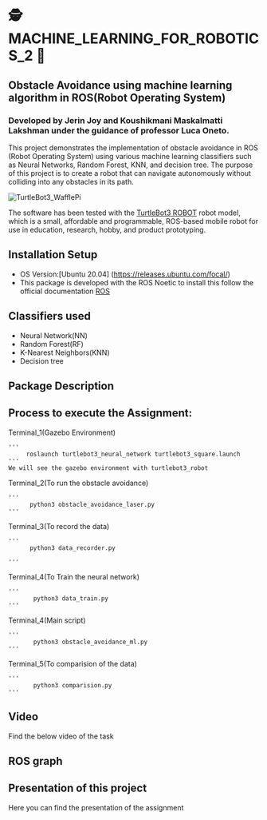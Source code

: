 # 🕵️  MACHINE_LEARNING_FOR_ROBOTICS_2 🤖

## Obstacle Avoidance using machine learning algorithm in ROS(Robot Operating System)

### Developed by Jerin Joy and Koushikmani Maskalmatti Lakshman under the guidance of professor Luca Oneto.
This project demonstrates the implementation of obstacle avoidance in ROS (Robot Operating System) using various machine learning classifiers such as Neural Networks, Random Forest, KNN, and decision tree. The purpose of this project is to create a robot that can navigate autonomously without colliding into any obstacles in its path.

![TurtleBot3_WafflePi](https://user-images.githubusercontent.com/81651764/194770503-45cbd61b-7b50-442e-b67a-140f7cc4dc28.png)

The software has been tested with the [TurtleBot3 ROBOT](https://emanual.robotis.com/docs/en/platform/turtlebot3/overview/) robot model, which is a small, affordable and programmable, ROS-based mobile robot for use in education, research, hobby, and product prototyping.


## Installation Setup

- OS Version:[Ubuntu 20.04] (https://releases.ubuntu.com/focal/)
- This package is developed with the ROS Noetic to install this follow the official documentation [ROS](http://wiki.ros.org/noetic/Installation/Ubuntu)


## Classifiers used

- Neural Network(NN)
- Random Forest(RF)
- K-Nearest Neighbors(KNN)
- Decision tree

## Package Description

## Process to execute the Assignment:

Terminal_1(Gazebo Environment)

    '''
         roslaunch turtlebot3_neural_network turtlebot3_square.launch
    '''
    We will see the gazebo environment with turtlebot3_robot
Terminal_2(To run the obstacle avoidance)

    '''
          python3 obstacle_avoidance_laser.py
    '''
Terminal_3(To record the data)

    '''
          python3 data_recorder.py 

    '''
Terminal_4(To Train the neural network)
   
    '''
           python3 data_train.py
    '''
    
Terminal_4(Main script)
   
    '''
           python3 obstacle_avoidance_ml.py 
    '''

Terminal_5(To comparision of the data)
   
    '''
           python3 comparision.py 
    '''


## Video
  Find the below video of the task
  
  

  
## ROS graph  

## Presentation of this project

Here you can find the presentation of the assignment
